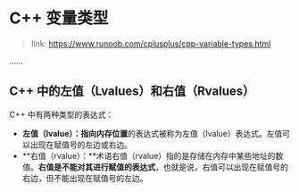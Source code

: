 # C++ 变量类型

> link: https://www.runoob.com/cplusplus/cpp-variable-types.html

......

## C++ 中的左值（Lvalues）和右值（Rvalues）

C++ 中有两种类型的表达式：

- **左值（lvalue）：**指向**内存位置**的表达式被称为左值（lvalue）表达式。左值可以出现在赋值号的左边或右边。
- **右值（rvalue）：**术语右值（rvalue）指的是存储在内存中某些地址的数值。**右值是不能对其进行赋值的表达式**，也就是说，右值可以出现在赋值号的右边，但不能出现在赋值号的左边。